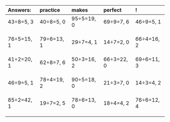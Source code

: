 | Answers: | practice | makes | perfect | ! |
| :--- | :--- | :--- | :--- | :--- |
| 43÷8=5, 3 | 40÷8=5, 0 | 95÷5=19, 0 | 69÷9=7, 6 | 46÷9=5, 1 | 
|   |   |   |   |   | 
|   |   |   |   |   | 
|   |   |   |   |   | 
| 76÷5=15, 1 | 79÷6=13, 1 | 29÷7=4, 1 | 14÷7=2, 0 | 66÷4=16, 2 | 
|   |   |   |   |   | 
|   |   |   |   |   | 
|   |   |   |   |   | 
| 41÷2=20, 1 | 62÷8=7, 6 | 50÷3=16, 2 | 66÷3=22, 0 | 69÷6=11, 3 | 
|   |   |   |   |   | 
|   |   |   |   |   | 
|   |   |   |   |   | 
| 46÷9=5, 1 | 78÷4=19, 2 | 90÷5=18, 0 | 21÷3=7, 0 | 14÷3=4, 2 | 
|   |   |   |   |   | 
|   |   |   |   |   | 
|   |   |   |   |   | 
| 85÷2=42, 1 | 19÷7=2, 5 | 78÷6=13, 0 | 18÷4=4, 2 | 76÷6=12, 4 | 
|   |   |   |   |   | 
|   |   |   |   |   | 
|   |   |   |   |   | 

